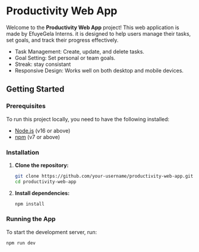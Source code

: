 # Productivity Web App

Welcome to the **Productivity Web App** project! This web application is made by EfuyeGela Interns. it is designed to help users manage their tasks, set goals, and track their progress effectively.


- Task Management: Create, update, and delete tasks.
- Goal Setting: Set personal or team goals.
- Streak: stay consistant
- Responsive Design: Works well on both desktop and mobile devices.

## Getting Started

### Prerequisites

To run this project locally, you need to have the following installed:

- [Node.js](https://nodejs.org/) (v16 or above)
- [npm](https://www.npmjs.com/) (v7 or above)

### Installation

1. **Clone the repository:**

    ```bash
    git clone https://github.com/your-username/productivity-web-app.git
    cd productivity-web-app
    ```

2. **Install dependencies:**

    ```bash
    npm install
    ```

### Running the App

To start the development server, run:

```bash
npm run dev
